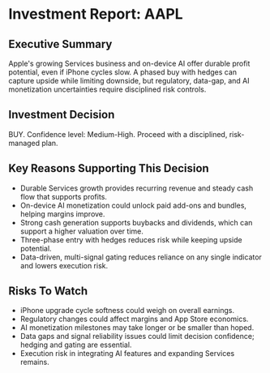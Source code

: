 # Investment Report: AAPL
## Executive Summary
Apple's growing Services business and on-device AI offer durable profit potential, even if iPhone cycles slow. A phased buy with hedges can capture upside while limiting downside, but regulatory, data-gap, and AI monetization uncertainties require disciplined risk controls.

## Investment Decision
BUY. Confidence level: Medium-High. Proceed with a disciplined, risk-managed plan.

## Key Reasons Supporting This Decision
- Durable Services growth provides recurring revenue and steady cash flow that supports profits.
- On-device AI monetization could unlock paid add-ons and bundles, helping margins improve.
- Strong cash generation supports buybacks and dividends, which can support a higher valuation over time.
- Three-phase entry with hedges reduces risk while keeping upside potential.
- Data-driven, multi-signal gating reduces reliance on any single indicator and lowers execution risk.

## Risks To Watch
- iPhone upgrade cycle softness could weigh on overall earnings.
- Regulatory changes could affect margins and App Store economics.
- AI monetization milestones may take longer or be smaller than hoped.
- Data gaps and signal reliability issues could limit decision confidence; hedging and gating are essential.
- Execution risk in integrating AI features and expanding Services remains.